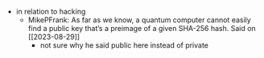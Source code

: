   * in relation to hacking
    * MikePFrank: As far as we know, a quantum computer cannot easily find a public key that’s a preimage of a given SHA-256 hash. Said on [[2023-08-29]]
      * not sure why he said public here instead of private
